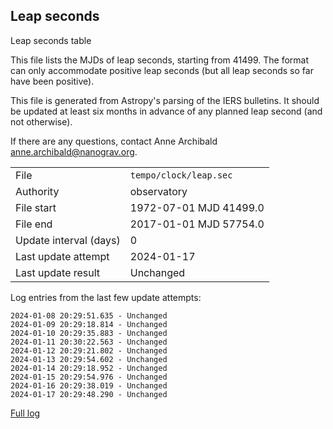 
## Leap seconds

Leap seconds table

This file lists the MJDs of leap seconds, starting from 41499.
The format can only accommodate positive leap seconds (but all
leap seconds so far have been positive).

This file is generated from Astropy's parsing of the IERS
bulletins. It should be updated at least six months in advance
of any planned leap second (and not otherwise).

If there are any questions, contact Anne Archibald
<anne.archibald@nanograv.org>.

|     |     |
|:--- |:--- |
| File | `tempo/clock/leap.sec` |
| Authority | observatory |
| File start | 1972-07-01 MJD 41499.0 |
| File end | 2017-01-01 MJD 57754.0 |
| Update interval (days) | 0 |
| Last update attempt | 2024-01-17 |
| Last update result | Unchanged |

Log entries from the last few update attempts:
```
2024-01-08 20:29:51.635 - Unchanged
2024-01-09 20:29:18.814 - Unchanged
2024-01-10 20:29:35.883 - Unchanged
2024-01-11 20:30:22.563 - Unchanged
2024-01-12 20:29:21.802 - Unchanged
2024-01-13 20:29:54.602 - Unchanged
2024-01-14 20:29:18.952 - Unchanged
2024-01-15 20:29:54.976 - Unchanged
2024-01-16 20:29:38.019 - Unchanged
2024-01-17 20:29:48.290 - Unchanged
```
[Full log](https://raw.githubusercontent.com/ipta/pulsar-clock-corrections/main/log/tempo/clock/leap.sec.log)
